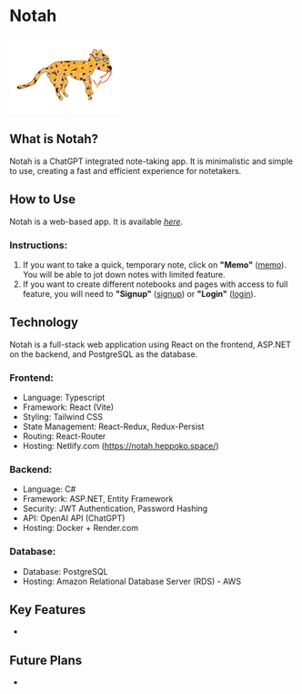 # Notah
<img src="frontend/public/notah-logo.gif" alt="Notah Logo" width=200></img>

## What is Notah?
Notah is a ChatGPT integrated note-taking app. It is minimalistic and simple to use, creating a fast and efficient experience for notetakers. 

## How to Use
Notah is a web-based app. It is available [*here*](https://notah.heppoko.space/).
### Instructions:
1. If you want to take a quick, temporary note, click on **"Memo"** ([memo](https://notah.heppoko.space/memo)). You will be able to jot down notes with limited feature.
2. If you want to create different notebooks and pages with access to full feature, you will need to **"Signup"** ([signup](https://notah.heppoko.space/signup)) or **"Login"** ([login](https://notah.heppoko.space/login)).

## Technology
Notah is a full-stack web application using React on the frontend, ASP.NET on the backend, and PostgreSQL as the database.
### Frontend: 
* Language: Typescript
* Framework: React (Vite)
* Styling: Tailwind CSS
* State Management: React-Redux, Redux-Persist
* Routing: React-Router
* Hosting: Netlify.com (https://notah.heppoko.space/)
### Backend: 
* Language: C#
* Framework: ASP.NET, Entity Framework
* Security: JWT Authentication, Password Hashing
* API: OpenAI API (ChatGPT)
* Hosting: Docker + Render.com
### Database:
* Database: PostgreSQL
* Hosting: Amazon Relational Database Server (RDS) - AWS

## Key Features
* 

## Future Plans
* 
